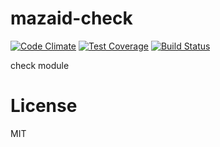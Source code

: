 # mazaid-check

[![Code Climate](https://codeclimate.com/github/mazaid/check/badges/gpa.svg)](https://codeclimate.com/github/mazaid/check)
[![Test Coverage](https://codeclimate.com/github/mazaid/check/badges/coverage.svg)](https://codeclimate.com/github/mazaid/check/coverage)
[![Build Status](https://travis-ci.org/mazaid/check.svg?branch=master)](https://travis-ci.org/mazaid/check)

check module

# License

MIT
